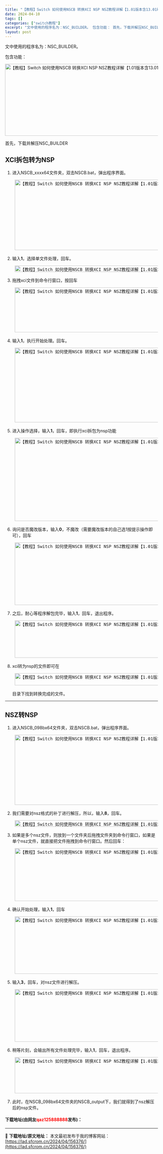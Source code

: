 ```yaml
---
title: "【教程】Switch 如何使用NSCB 转换XCI NSP NSZ教程详解【1.01版本含13.01key秘钥】"
date: 2024-04-10
tags: []
categories: ["switch教程"]
excerpt: "文中使用的程序名为：NSC_BUILDER。 包含功能： 首先，下载并解压NSC_BUILDER&nbsp; XCI拆包转为NSP 进入NSCB_xxxx64文件夹，双击NSCB.bat，弹出程序界面。 输入1，选择单文件处理，回车。 拖拽xci文件到命令行窗口，按回车 输入1，执行开始处理。回车。&hellip;"
layout: post
---
```


 <p>文中使用的程序名为：NSC_BUILDER。</p> <p>包含功能：</p> <p><img src="https://lad.sfcrom.cn/wp-content/uploads/2024/04/20240410_66162db72fc64.webp" style="width: 767px; height: 237px;" alt="【教程】Switch 如何使用NSCB 转换XCI NSP NSZ教程详解【1.01版本含13.01key秘钥】" /></p> <p>首先，下载并解压NSC_BUILDER&nbsp;</p> <h2>XCI拆包转为NSP</h2> <ol> <li>进入NSCB_xxxx64文件夹，双击NSCB.bat，弹出程序界面。   <pre> <img src="https://lad.sfcrom.cn/wp-content/uploads/2024/04/20240410_66162db780bec.webp" style="width: 746px; height: 232px;" alt="【教程】Switch 如何使用NSCB 转换XCI NSP NSZ教程详解【1.01版本含13.01key秘钥】" /> </pre></li> <li>输入<strong>1</strong>，选择单文件处理，回车。   <pre> <img src="https://lad.sfcrom.cn/wp-content/uploads/2024/04/20240410_66162db7c9a41.webp" style="width: 747px; height: 21px;" alt="【教程】Switch 如何使用NSCB 转换XCI NSP NSZ教程详解【1.01版本含13.01key秘钥】" /> </pre></li> <li>拖拽xci文件到命令行窗口，按回车   <pre> <img src="https://lad.sfcrom.cn/wp-content/uploads/2024/04/20240410_66162db82312b.webp" style="width: 747px; height: 148px;" alt="【教程】Switch 如何使用NSCB 转换XCI NSP NSZ教程详解【1.01版本含13.01key秘钥】" /> </pre></li> <li>输入<strong>1</strong>，执行开始处理。回车。   <pre> <img src="https://lad.sfcrom.cn/wp-content/uploads/2024/04/20240410_66162db87dc0d.webp" style="width: 749px; height: 246px;" alt="【教程】Switch 如何使用NSCB 转换XCI NSP NSZ教程详解【1.01版本含13.01key秘钥】" /> </pre></li> <li>进入操作选择，输入<strong>1</strong>，回车，即执行xci拆包为nsp功能   <pre> <img src="https://lad.sfcrom.cn/wp-content/uploads/2024/04/20240410_66162db8d99a8.webp" style="width: 746px; height: 274px;" alt="【教程】Switch 如何使用NSCB 转换XCI NSP NSZ教程详解【1.01版本含13.01key秘钥】" /> </pre></li> <li>询问是否魔改版本，输入<strong>0</strong>，不魔改（需要魔改版本的自己选1按提示操作即可），回车   <pre> <img src="https://lad.sfcrom.cn/wp-content/uploads/2024/04/20240410_66162db93c669.webp" style="width: 744px; height: 206px;" alt="【教程】Switch 如何使用NSCB 转换XCI NSP NSZ教程详解【1.01版本含13.01key秘钥】" /> </pre></li> <li>之后，耐心等程序解包完毕，输入<strong>1</strong>，回车，退出程序。   <pre> <img src="https://lad.sfcrom.cn/wp-content/uploads/2024/04/20240410_66162db97e454.webp" style="width: 749px; height: 123px;" alt="【教程】Switch 如何使用NSCB 转换XCI NSP NSZ教程详解【1.01版本含13.01key秘钥】" /> </pre></li> <li>xci转为nsp的文件即可在   <pre> <img src="https://lad.sfcrom.cn/wp-content/uploads/2024/04/20240410_66162db9cdca9.webp" style="width: 746px; height: 40px;" alt="【教程】Switch 如何使用NSCB 转换XCI NSP NSZ教程详解【1.01版本含13.01key秘钥】" /> </pre> <p>目录下找到转换完成的文件。</p></li> </ol> <hr /> <h2>NSZ转NSP</h2> <ol> <li>进入NSCB_098bx64文件夹，双击NSCB.bat，弹出程序界面。   <pre> <img src="https://lad.sfcrom.cn/wp-content/uploads/2024/04/20240410_66162dba32967.webp" style="width: 746px; height: 231px;" alt="【教程】Switch 如何使用NSCB 转换XCI NSP NSZ教程详解【1.01版本含13.01key秘钥】" /> </pre></li> <li>我们需要对nsz格式的补丁进行解压，所以，输入<strong>8</strong>，回车。   <pre> <img src="https://lad.sfcrom.cn/wp-content/uploads/2024/04/20240410_66162dba70f4a.webp" style="width: 746px; height: 21px;" alt="【教程】Switch 如何使用NSCB 转换XCI NSP NSZ教程详解【1.01版本含13.01key秘钥】" /> </pre></li> <li>如果是多个nsz文件，则放到一个文件夹后拖拽文件夹到命令行窗口，如果是单个nsz文件，就直接把文件拖拽到命令行窗口。然后回车：   <pre> <img src="https://lad.sfcrom.cn/wp-content/uploads/2024/04/20240410_66162dbac06f5.webp" style="width: 745px; height: 174px;" alt="【教程】Switch 如何使用NSCB 转换XCI NSP NSZ教程详解【1.01版本含13.01key秘钥】" /> </pre></li> <li>确认开始处理，输入<strong>1</strong>，回车   <pre> <img src="https://lad.sfcrom.cn/wp-content/uploads/2024/04/20240410_66162dbb28fb5.webp" style="width: 746px; height: 189px;" alt="【教程】Switch 如何使用NSCB 转换XCI NSP NSZ教程详解【1.01版本含13.01key秘钥】" /> </pre></li> <li>输入<strong>3</strong>，回车，对nsz文件进行解压。   <pre> <img src="https://lad.sfcrom.cn/wp-content/uploads/2024/04/20240410_66162dbb68759.webp" style="width: 744px; height: 173px;" alt="【教程】Switch 如何使用NSCB 转换XCI NSP NSZ教程详解【1.01版本含13.01key秘钥】" /> </pre></li> <li>稍等片刻，会输出所有文件处理完毕，输入<strong>1</strong>，回车，退出程序。   <pre> <img src="https://lad.sfcrom.cn/wp-content/uploads/2024/04/20240410_66162dbbb17ee.webp" style="width: 748px; height: 119px;" alt="【教程】Switch 如何使用NSCB 转换XCI NSP NSZ教程详解【1.01版本含13.01key秘钥】" /> </pre></li> <li>此时，在NSCB_098bx64文件夹的NSCB_output下，我们就得到了nsz解压后的nsp文件。</li> </ol> <p><h4>下载地址(由网友<font color="red">qaz125888888</font>发布)：</h4></p> 

---
📖 **下载地址/原文地址：** 本文最初发布于我的博客网站：[https://lad.sfcrom.cn/2024/04/156376/](https://lad.sfcrom.cn/2024/04/156376/)
